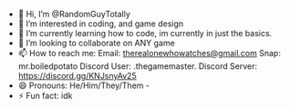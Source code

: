 - 👋 Hi, I’m @RandomGuyTotally
- 👀 I’m interested in coding, and game design
- 🌱 I’m currently learning how to code, im currently in just the basics.
- 💞️ I’m looking to collaborate on ANY game
- 📫 How to reach me:
Email: therealonewhowatches@gmail.com
Snap: mr.boiledpotato
Discord User: .thegamemaster.
Discord Server: https://discord.gg/KNJsnyAv25
- 😄 Pronouns: He/Him/They/Them -
- ⚡ Fun fact: idk

<!---
RandomGuyTotally/RandomGuyTotally is a ✨ special ✨ repository because its `README.md` (this file) appears on your GitHub profile.
You can click the Preview link to take a look at your changes.
--->
